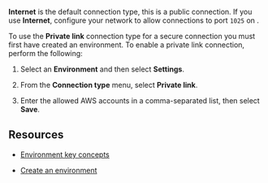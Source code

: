 
**Internet** is the default connection type, this is a public connection. If you use **Internet**, configure your network to allow connections to port `1025` on <public-ip>.

To use the **Private link** connection type for a secure connection you must first have created an environment. To enable a private link connection, perform the following:

1.  Select an **Environment** and then select **Settings**.

1.  From the **Connection type** menu, select **Private link**.

1.  Enter the allowed AWS accounts in a comma-separated list, then select **Save**.


## Resources


-   [Environment key concepts](nmr1658424425362.md)

-   [Create an environment](qiv1640281527006.md)


